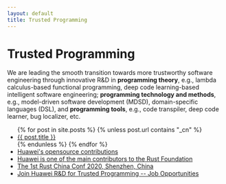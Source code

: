 ```yaml
---
layout: default
title: Trusted Programming
---
```


# Trusted Programming

We are leading the smooth transition towards more trustworthy software engineering
through innovative R&D in **programming theory**, e.g., lambda calculus-based functional
programming, deep code learning-based intelligent software engineering; **programming
technology and methods**, e.g., model-driven software development (MDSD), domain-specific
languages (DSL), and **programming tools**, e.g., code transpiler, deep code learner, bug
localizer, etc.

<ul>
{% for post in site.posts %}
 {% unless post.url contains "_cn" %}
   <li><a href="{{ post.url | prepend: site.baseurl }}">{{ post.title }}</a></li>
 {% endunless %}
{% endfor %}
 <li><a href="{{ site.baseurl }}/articles/opensource-contributions.html">Huawei's opensource contributions</a></li>
 <li><a href="https://foundation.rust-lang.org">Huawei is one of the main contributors to the Rust Foundation</a></li>
 <li><a href="https://2020conf.rustcc.cn">The 1st Rust China Conf 2020, Shenzhen, China</a></li>
 <li><a href="https://apply.workable.com/huawei-ireland/j/823CFEB55B/">Join Huawei R&D for Trusted Programming -- Job Opportunities</a></li>
</ul>
